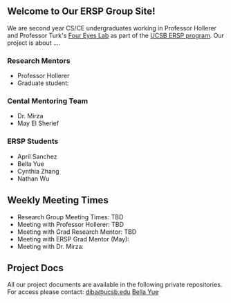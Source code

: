 ## Welcome to Our ERSP Group Site!

We are second year CS/CE undergraduates working in Professor Hollerer and Professor Turk's [Four Eyes Lab](http://ilab.cs.ucsb.edu/) as part of the [UCSB ERSP program](https://sites.google.com/site/erspucsb/home).  Our project is about ....

### Research Mentors
* Professor Hollerer
* Graduate student:

### Cental Mentoring Team
* Dr. Mirza
* May El Sherief 

### ERSP Students
* April Sanchez
* Bella Yue
* Cynthia Zhang
* Nathan Wu  


## Weekly Meeting Times

* Research Group Meeting Times: TBD
* Meeting with Professor Hollerer: TBD
* Meeting with Grad Research Mentor: TBD
* Meeting with ERSP Grad Mentor (May):
* Meeting with Dr. Mirza:



## Project Docs
All our project documents are available in the following private repositories. For access please contact: diba@ucsb.edu
[Bella Yue](https://github.com/ucsb-ersp-2018/hci-bellay-research-log)
